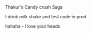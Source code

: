 Thakur's Candy crush Saga

I drink milk shake and test code in prod

hahaha - I love your heads 





